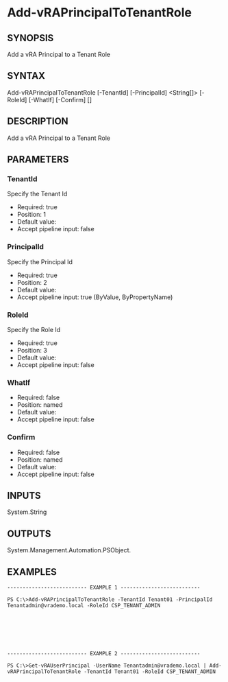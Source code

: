 # Add-vRAPrincipalToTenantRole

## SYNOPSIS
    
Add a vRA Principal to a Tenant Role

## SYNTAX
 Add-vRAPrincipalToTenantRole [-TenantId] <String> [-PrincipalId] <String[]> [-RoleId] <String> [-WhatIf] [-Confirm] [<CommonParameters>]    

## DESCRIPTION

Add a vRA Principal to a Tenant Role

## PARAMETERS


### TenantId

Specify the Tenant Id

* Required: true
* Position: 1
* Default value: 
* Accept pipeline input: false

### PrincipalId

Specify the Principal Id

* Required: true
* Position: 2
* Default value: 
* Accept pipeline input: true (ByValue, ByPropertyName)

### RoleId

Specify the Role Id

* Required: true
* Position: 3
* Default value: 
* Accept pipeline input: false

### WhatIf


* Required: false
* Position: named
* Default value: 
* Accept pipeline input: false

### Confirm


* Required: false
* Position: named
* Default value: 
* Accept pipeline input: false

## INPUTS

System.String

## OUTPUTS

System.Management.Automation.PSObject.

## EXAMPLES
```
-------------------------- EXAMPLE 1 --------------------------

PS C:\>Add-vRAPrincipalToTenantRole -TenantId Tenant01 -PrincipalId Tenantadmin@vrademo.local -RoleId CSP_TENANT_ADMIN







-------------------------- EXAMPLE 2 --------------------------

PS C:\>Get-vRAUserPrincipal -UserName Tenantadmin@vrademo.local | Add-vRAPrincipalToTenantRole -TenantId Tenant01 -RoleId CSP_TENANT_ADMIN
```


